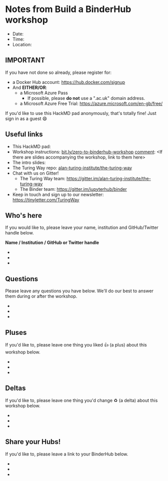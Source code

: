 [comment]: <This is a template for taking collaborative notes during a Build a BinderHub workshop. It has been formatted to be Markdown compatible and should "just work" when copy-pasted into HackMD.io>

# Notes from Build a BinderHub workshop

[comment]: <Placeholder for the date, time, name and location of the workshop or conference.>

- Date:
- Time:
- Location:

## IMPORTANT

If you have not done so already, please register for:

[comment]: <Select either the Azure Pass or Free Trial depending on Microsoft support at the event>
[comment]: <A platform such as Slack may be a good way to collect emails for the Azure Pass. Link to the appropriate channel here.>

* a Docker Hub account: <https://hub.docker.com/signup>
* And **EITHER/OR**:
  * a Microsoft Azure Pass
    * If possible, please **do not** use a ".ac.uk" domain address.
  * a Microsoft Azure Free Trial: <https://azure.microsoft.com/en-gb/free/>

If you'd like to use this HackMD pad anonymously, that's totally fine! Just sign in as a guest :smile:

## Useful links

[comment]: <It's useful to create a short bit.ly link for the hackmd pad>
* This HackMD pad:
* Workshop instructions: [bit.ly/zero-to-binderhub-workshop](https://bit.ly/zero-to-binderhub-workshop)
[comment]: <If there are slides accompanying the workshop, link to them here>
* The intro slides:
* The Turing Way repo: [alan-turing-institute/the-turing-way](https://github.com/alan-turing-institute/the-turing-way)
* Chat with us on Gitter!
  * The Turing Way team: <https://gitter.im/alan-turing-institute/the-turing-way>
  * The Binder team: <https://gitter.im/jupyterhub/binder>
* Keep in touch and sign up to our newsletter: <https://tinyletter.com/TuringWay>

## Who's here

If you would like to, please leave your name, institution and GitHub/Twitter handle below.

**Name / Institution / GitHub or Twitter handle**

*
*
*

## Questions

Please leave any questions you have below. We'll do our best to answer them during or after the workshop.

*
*
*

## Pluses

If you'd like to, please leave one thing you liked :+1: (a plus) about this workshop below.

*
*
*

## Deltas

If you'd like to, please leave one thing you'd change :recycle: (a delta) about this workshop below.

*
*
*

## Share your Hubs!

If you'd like to, please leave a link to your BinderHub below.

*
*
*
